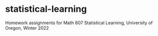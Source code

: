 # statistical-learning
Homework assignments for Math 607 Statistical Learning, University of Oregon, Winter 2022
